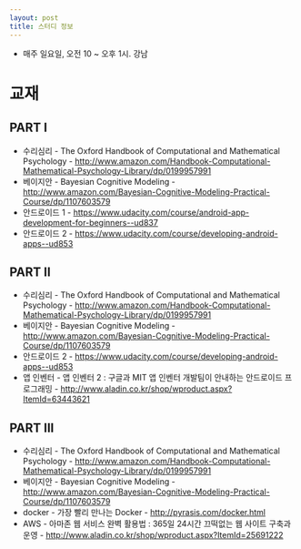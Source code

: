 ```yaml
---
layout: post
title: 스터디 정보 
---
```


* 매주 일요일, 오전 10 ~ 오후 1시. 강남


# 교재

## PART I   
* 수리심리 -  The Oxford Handbook of Computational and Mathematical Psychology - http://www.amazon.com/Handbook-Computational-Mathematical-Psychology-Library/dp/0199957991
* 베이지안 - Bayesian Cognitive Modeling - http://www.amazon.com/Bayesian-Cognitive-Modeling-Practical-Course/dp/1107603579
* 안드로이드 1 - https://www.udacity.com/course/android-app-development-for-beginners--ud837
* 안드로이드 2 - https://www.udacity.com/course/developing-android-apps--ud853

## PART II
* 수리심리 - The Oxford Handbook of Computational and Mathematical Psychology - http://www.amazon.com/Handbook-Computational-Mathematical-Psychology-Library/dp/0199957991
* 베이지안 - Bayesian Cognitive Modeling - http://www.amazon.com/Bayesian-Cognitive-Modeling-Practical-Course/dp/1107603579
* 안드로이드 2 - https://www.udacity.com/course/developing-android-apps--ud853
* 앱 인벤터 - 앱 인벤터 2 : 구글과 MIT 앱 인벤터 개발팀이 안내하는 안드로이드 프로그래밍 - http://www.aladin.co.kr/shop/wproduct.aspx?ItemId=63443621

## PART III
* 수리심리 - The Oxford Handbook of Computational and Mathematical Psychology - http://www.amazon.com/Handbook-Computational-Mathematical-Psychology-Library/dp/0199957991
* 베이지안 - Bayesian Cognitive Modeling - http://www.amazon.com/Bayesian-Cognitive-Modeling-Practical-Course/dp/1107603579
* docker - 가장 빨리 만나는 Docker - http://pyrasis.com/docker.html
* AWS - 
아마존 웹 서비스 완벽 활용법 : 365일 24시간 끄떡없는 웹 사이트 구축과 운영 - http://www.aladin.co.kr/shop/wproduct.aspx?ItemId=25691222

